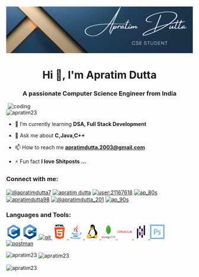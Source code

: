 ![logo](https://github.com/Apratim23/Apratim23/blob/main/Black%20and%20Blue%20Abstract%20LinkedIn%20banner.png)
<h1 align="center">Hi 👋, I'm Apratim Dutta</h1>
<h3 align="center">A passionate Computer Science Engineer from India</h3>

<img align="right" alt="coding" width="500" src="https://media.tenor.com/-UygBh3nnfEAAAAC/coding.gif">

<p align="left"> <img src="https://komarev.com/ghpvc/?username=apratim23&label=Profile%20views&color=0e75b6&style=flat" alt="apratim23" /> </p>

- 🌱 I’m currently learning **DSA, Full Stack Development**

- 💬 Ask me about **C,Java,C++**

- 📫 How to reach me **apratimdutta.2003@gmail.com**

- ⚡ Fun fact **I love Shitposts ...**

<h3 align="left">Connect with me:</h3>
<p align="left">
<a href="https://twitter.com/@apratimdutta7" target="blank"><img align="center" src="https://raw.githubusercontent.com/rahuldkjain/github-profile-readme-generator/master/src/images/icons/Social/twitter.svg" alt="@apratimdutta7" height="30" width="40" /></a>
<a href="https://linkedin.com/in/apratim dutta" target="blank"><img align="center" src="https://raw.githubusercontent.com/rahuldkjain/github-profile-readme-generator/master/src/images/icons/Social/linked-in-alt.svg" alt="apratim dutta" height="30" width="40" /></a>
<a href="https://stackoverflow.com/users/user:21167618" target="blank"><img align="center" src="https://raw.githubusercontent.com/rahuldkjain/github-profile-readme-generator/master/src/images/icons/Social/stack-overflow.svg" alt="user:21167618" height="30" width="40" /></a>
<a href="https://instagram.com/ap_80s" target="blank"><img align="center" src="https://raw.githubusercontent.com/rahuldkjain/github-profile-readme-generator/master/src/images/icons/Social/instagram.svg" alt="ap_80s" height="30" width="40" /></a>
<a href="https://www.codechef.com/users/apratimdutta98" target="blank"><img align="center" src="https://cdn.jsdelivr.net/npm/simple-icons@3.1.0/icons/codechef.svg" alt="apratimdutta98" height="30" width="40" /></a>
<a href="https://www.hackerrank.com/@apratimdutta_201" target="blank"><img align="center" src="https://raw.githubusercontent.com/rahuldkjain/github-profile-readme-generator/master/src/images/icons/Social/hackerrank.svg" alt="@apratimdutta_201" height="30" width="40" /></a>
<a href="https://www.leetcode.com/ap_90s" target="blank"><img align="center" src="https://raw.githubusercontent.com/rahuldkjain/github-profile-readme-generator/master/src/images/icons/Social/leet-code.svg" alt="ap_90s" height="30" width="40" /></a>
</p>

<h3 align="left">Languages and Tools:</h3>
<p align="left"> <a href="https://www.cprogramming.com/" target="_blank" rel="noreferrer"> <img src="https://raw.githubusercontent.com/devicons/devicon/master/icons/c/c-original.svg" alt="c" width="40" height="40"/> </a> <a href="https://www.w3schools.com/cpp/" target="_blank" rel="noreferrer"> <img src="https://raw.githubusercontent.com/devicons/devicon/master/icons/cplusplus/cplusplus-original.svg" alt="cplusplus" width="40" height="40"/> </a> <a href="https://git-scm.com/" target="_blank" rel="noreferrer"> <img src="https://www.vectorlogo.zone/logos/git-scm/git-scm-icon.svg" alt="git" width="40" height="40"/> </a> <a href="https://www.w3.org/html/" target="_blank" rel="noreferrer"> <img src="https://raw.githubusercontent.com/devicons/devicon/master/icons/html5/html5-original-wordmark.svg" alt="html5" width="40" height="40"/> </a> <a href="https://www.java.com" target="_blank" rel="noreferrer"> <img src="https://raw.githubusercontent.com/devicons/devicon/master/icons/java/java-original.svg" alt="java" width="40" height="40"/> </a> <a href="https://www.linux.org/" target="_blank" rel="noreferrer"> <img src="https://raw.githubusercontent.com/devicons/devicon/master/icons/linux/linux-original.svg" alt="linux" width="40" height="40"/> </a> <a href="https://www.mongodb.com/" target="_blank" rel="noreferrer"> <img src="https://raw.githubusercontent.com/devicons/devicon/master/icons/mongodb/mongodb-original-wordmark.svg" alt="mongodb" width="40" height="40"/> </a> <a href="https://www.oracle.com/" target="_blank" rel="noreferrer"> <img src="https://raw.githubusercontent.com/devicons/devicon/master/icons/oracle/oracle-original.svg" alt="oracle" width="40" height="40"/> </a> <a href="https://pandas.pydata.org/" target="_blank" rel="noreferrer"> <img src="https://raw.githubusercontent.com/devicons/devicon/2ae2a900d2f041da66e950e4d48052658d850630/icons/pandas/pandas-original.svg" alt="pandas" width="40" height="40"/> </a> <a href="https://www.photoshop.com/en" target="_blank" rel="noreferrer"> <img src="https://raw.githubusercontent.com/devicons/devicon/master/icons/photoshop/photoshop-line.svg" alt="photoshop" width="40" height="40"/> </a> <a href="https://postman.com" target="_blank" rel="noreferrer"> <img src="https://www.vectorlogo.zone/logos/getpostman/getpostman-icon.svg" alt="postman" width="40" height="40"/> </a> </p>

<p><img align="left" src="https://github-readme-stats.vercel.app/api/top-langs?username=apratim23&show_icons=true&locale=en&layout=compact" alt="apratim23" /></p>

<p>&nbsp;<img align="center" src="https://github-readme-stats.vercel.app/api?username=apratim23&show_icons=true&locale=en" alt="apratim23" /></p>

<p><img align="center" src="https://github-readme-streak-stats.herokuapp.com/?user=apratim23&" alt="apratim23" /></p>


